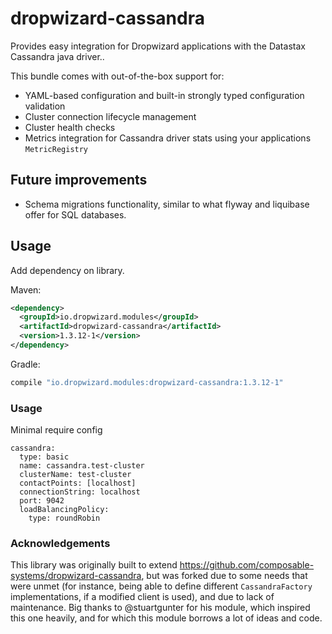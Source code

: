 # dropwizard-cassandra
Provides easy integration for Dropwizard applications with the Datastax Cassandra java driver..

This bundle comes with out-of-the-box support for:
* YAML-based configuration and built-in strongly typed configuration validation
* Cluster connection lifecycle management
* Cluster health checks
* Metrics integration for Cassandra driver stats using your applications `MetricRegistry`

## Future improvements
* Schema migrations functionality, similar to what flyway and liquibase offer for SQL databases.

## Usage
Add dependency on library.

Maven:
```xml
<dependency>
  <groupId>io.dropwizard.modules</groupId>
  <artifactId>dropwizard-cassandra</artifactId>
  <version>1.3.12-1</version>
</dependency>
```

Gradle:
```groovy
compile "io.dropwizard.modules:dropwizard-cassandra:1.3.12-1"
```

### Usage

Minimal require config
```
cassandra:
  type: basic
  name: cassandra.test-cluster
  clusterName: test-cluster
  contactPoints: [localhost]
  connectionString: localhost
  port: 9042
  loadBalancingPolicy:
    type: roundRobin
```

### Acknowledgements
This library was originally built to extend https://github.com/composable-systems/dropwizard-cassandra, but was forked due to some
needs that were unmet (for instance, being able to define different `CassandraFactory` implementations, if a modified client is used), and
due to lack of maintenance. Big thanks to @stuartgunter for his module, which inspired this one heavily, and for which this module borrows 
a lot of ideas and code.
